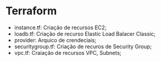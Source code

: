 # Terraform
  - instance.tf: Criação de recursos EC2;
  - loadb.tf: Criação de recurso Elastic Load Balacer Classic;
  - provider: Arquico de crendeciais;
  - securitygroup.tf: Criação de recuros de Security Group;
  - vpc.tf: Craiação de recursos VPC, Subnets;

